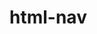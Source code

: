 # html-nav
<html>
    <head>
        <title>Login Page</title>
        <style>
            body{

                padding: 150px;
            }
            .Login
            {
                position: relative;
                background-color: lightgrey;
                border: solid 3px red;
                border-block-color: yellow;
                border-radius: 90px;
                width: 400px;
                height: 350px;
                left: 350px;
                /* align-content: center center; */
                /* margin: 5px; */

                /* padding-top:  40px; */
                /* top: 200px;
                left: 100px; */

            }
           h2{
            text-align: ;
            color: red;
           }
           .lable{
            position: absolute;
            
            width: 100px;
            height: 10px;
            text-align: left;
            left: 90px;
            
           }
           .lable1{
            position: absolute;
            
            width: 100px;
            height: 10px;
            text-align: right;
            left: 200px;
            
           }
        </style>
    </head>
    <body background="./media/loginbg.jpg">
        
        <center>

            <form action="./home.html" method="post">
            <div class="Login">
                <div class="lable">
                <p><a href="./login.html">Sing in</a></p>
                </div>
                <div class="lable1">
                <p><a href="./Registration.html">Sing up</a></p>
                </div><br/>
                <h2>Login Pag</h2>
                <div class="img">
                    <img src="./profile.jpeg" width="70px" height="80px"/>
                </div><br/>
                UserName:<input type="text" name="UN" placeholder="Enter Usernmae/Mail-id"/><br/><br/>
                Password:<input type="text" name="PS" placeholder="Enter Password"/><br/><br/>
                <input type="submit"/><br/><br/>
                <a href="./forget.html">forget password? </a>&nbsp&nbsp&nbsp&nbsp&nbsp&nbsp&nbsp
                
                <a href="./Registration.html">Registration</a>
            </div>
        </form>
        </center>
    </body>
</html>
